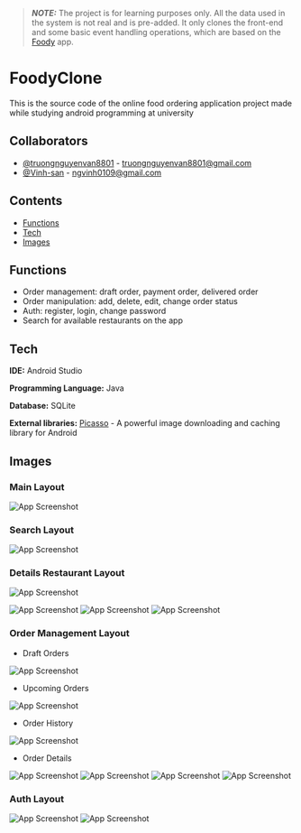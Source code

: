 > **_NOTE:_**  The project is for learning purposes only. All the data used in the system is not real and is pre-added. It only clones the front-end and some basic event handling operations, which are based on the [Foody](https://play.google.com/store/apps/details?id=com.foody.vn.activity&hl=vi&gl=US) app.

# FoodyClone

This is the source code of the online food ordering application project made while studying android programming at university


## Collaborators

- [@truongnguyenvan8801](https://github.com/truongnguyenvan8801) - truongnguyenvan8801@gmail.com
- [@Vinh-san](https://github.com/Vinh-san) - ngvinh0109@gmail.com


## Contents

- [Functions](https://github.com/truongnguyenvan8801/Foody_Clone/blob/master/README.md#Functions)
- [Tech](https://github.com/truongnguyenvan8801/Foody_Clone/blob/master/README.md#Tech)
- [Images](https://github.com/truongnguyenvan8801/Foody_Clone#Images)



## Functions

- Order management: draft order, payment order, delivered order
- Order manipulation: add, delete, edit, change order status
- Auth: register, login, change password
- Search for available restaurants on the app

## Tech

**IDE:** Android Studio

**Programming Language:** Java

**Database:** SQLite

**External libraries:** [<ins>Picasso</ins>](https://square.github.io/picasso/) - A powerful image downloading and caching library for Android


## Images

### Main Layout

![App Screenshot](https://imgur.com/0bOSfrB.png)


### Search Layout

![App Screenshot](https://imgur.com/O7JYa9o.png)


### Details Restaurant Layout

![App Screenshot](https://imgur.com/BoCp3VW.png)

![App Screenshot](https://imgur.com/3Okr82w.png)          ![App Screenshot](https://imgur.com/sQBPgIj.png)          ![App Screenshot](https://imgur.com/pnKQ4fY.png)


### Order Management Layout

- Draft Orders

![App Screenshot](https://imgur.com/n9rZGJP.png)

- Upcoming Orders

![App Screenshot](https://imgur.com/BiNg6DY.png)

- Order History

![App Screenshot](https://imgur.com/luwpA7q.png)

- Order Details

![App Screenshot](https://imgur.com/3jn7s08.png)          ![App Screenshot](https://imgur.com/fbrlOWq.png)          ![App Screenshot](https://imgur.com/4Win6eT.png)          ![App Screenshot](https://imgur.com/sym3A7T.png)


### Auth Layout

![App Screenshot](https://imgur.com/W9vS7T9.png)          ![App Screenshot](https://imgur.com/gOCfg3y.png)

